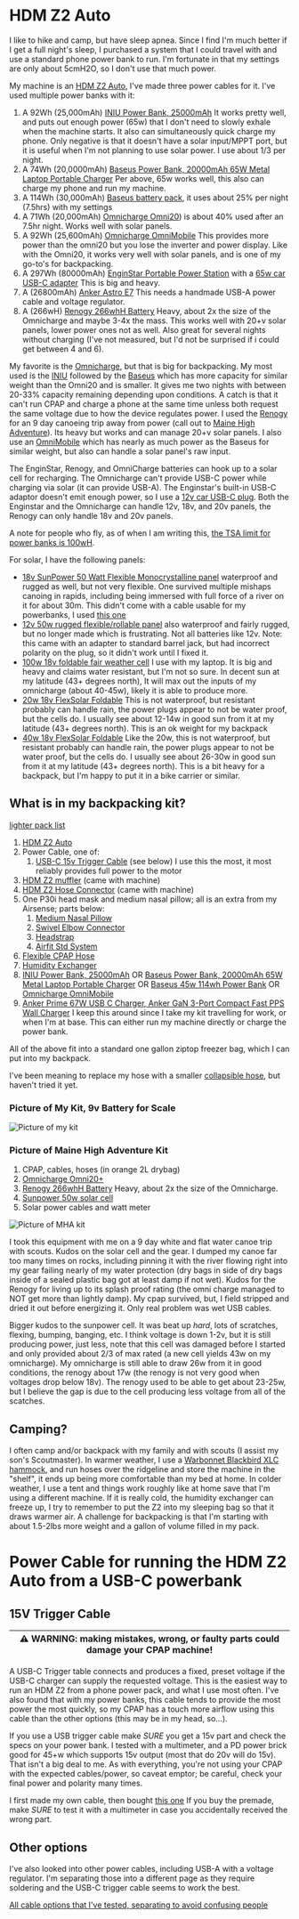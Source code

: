 # HDM Z2 Auto

I like to hike and camp, but have sleep apnea. Since I find I'm much better if I get a full night's sleep, I purchased a system that I could travel with and use a standard phone power bank to run. I'm fortunate in that my settings are only about 5cmH2O, so I don't use that much power.

My machine is an [HDM Z2 Auto](https://breas.us/products/cpaps-for-travel/z2-auto/),
I've made three power cables for it. I've used multiple power banks with it:
1. A 92Wh (25,000mAh) [INIU Power Bank, 25000mAh](https://www.amazon.com/gp/product/B08VDJP7WN) It works pretty well, and puts out enough power (65w) that I don't need to slowly exhale when the machine starts. It also can simultaneously quick charge my phone. Only negative is that it doesn't have a solar input/MPPT port, but it is useful when I'm not planning to use solar power. I use about 1/3 per night.
1. A 74Wh (20,0000mAh) [Baseus Power Bank, 20000mAh 65W Metal Laptop Portable Charger](https://www.amazon.com/gp/product/B08THCNNCS) Per above, 65w works well, this also can charge my phone and run my machine.
1. A 114Wh (30,000mAh) [Baseus battery pack](https://www.amazon.com/gp/product/B08JV4W4NY), it uses about 25% per night (7.5hrs) with my settings
1. A 71Wh (20,000mAh) [Omnicharge Omni20](https://www.omnicharge.co/products/omni-20/)) is about 40% used after an 7.5hr night. Works well with solar panels.
1. A 92Wh (25,600mAh) [Omnicharge OmniMobile](https://www.amazon.com/gp/product/B07SR337PP) This provides more power than the omni20 but you lose the inverter and power display. Like with the Omni20, it works very well with solar panels, and is one of my go-to's for backpacking.
1. A 297Wh (80000mAh) [EnginStar Portable Power Station](https://www.amazon.com/gp/product/B07WQN41V9) with a [65w car USB-C adapter](https://www.amazon.com/gp/product/B08QZ7RTSW) This is big and heavy.
1. A (26800mAh) [Anker Astro E7](https://www.anker.com/ca/products/variant/astro-e7-26800mah-portable-charger/A1210012) This needs a handmade USB-A power cable and voltage regulator.
1. A (266wH) [Renogy 266whH Battery](https://www.amazon.com/gp/product/B0791WDZTW) Heavy, about 2x the size of the Omnicharge and maybe 3-4x the mass. This works well with 20+v solar panels, lower power ones not as well. Also great for several nights without charging (I've not measured, but I'd not be surprised if i could get between 4 and 6).

My favorite is the [Omnicharge](https://www.omnicharge.co/products/omni-20/), but that is big for backpacking. My most used is the [INIU](https://www.amazon.com/gp/product/B08VDJP7WN) followed by the [Baseus](https://www.amazon.com/gp/product/B08JV4W4NY) which has more capacity for similar weight than the Omni20 and is smaller. It gives me two nights with between 20-33% capacity remaining depending upon conditions. A catch is that it can't run CPAP and charge a phone at the same time unless both request the same voltage due to how the device regulates power. I used the [Renogy](https://www.amazon.com/gp/product/B0791WDZTW)  for an 9 day canoeing trip away from power (call out to [Maine High Adventure](https://www.mainehighadventure.org/)). Its heavy but works and can manage 20+v solar panels. I also use an [OmniMobile](https://www.amazon.com/gp/product/B07SR337PP) which has nearly as much power as the Baseus for similar weight, but also can handle a solar panel's raw input.

The EnginStar, Renogy, and OmniCharge batteries can hook up to a solar cell for recharging. The Omnicharge can't provide USB-C power while charging via solar (it can provide USB-A). The Enginstar's built-in USB-C adaptor doesn't emit enough power, so I use a [12v car USB-C plug](https://www.amazon.com/gp/product/B08QZ7RTSW). Both the Enginstar and the Omnicharge can handle 12v, 18v, and 20v panels, the Renogy can only handle 18v and 20v panels.

A note for people who fly, as of when I am writing this, [the TSA limit for power banks is 100wH](https://www.tsa.gov/travel/security-screening/whatcanibring/items/lithium-batteries-100-watt-hours-or-less-device).

For solar, I have the following panels:
* [18v SunPower 50 Watt Flexible Monocrystalline panel](https://www.amazon.com/gp/product/B07C34GHGV) waterproof and rugged as well, but not very flexible. One survived multiple mishaps canoing in rapids, including being immersed with full force of a river on it for about 30m. This didn't come with a cable usable for my powerbanks, I used [this one](https://www.amazon.com/gp/product/B09HT2DX2G) 
* [12v 50w rugged flexible/rollable panel](https://www.amazon.com/gp/product/B09154L69K) also waterproof and fairly rugged, but no longer made which is frustrating. Not all batteries like 12v. Note: this came with an adapter to standard barrel jack, but had incorrect polarity on the plug, so it didn't work until I fixed it. 
* [100w 18v foldable fair weather cell](https://www.amazon.com/gp/product/B075YRKVMH) I use with my laptop. It is big and heavy and claims water resistant, but I'm not so sure. In decent sun at my latitude (43+ degrees north), It will max out the inputs of my omnicharge (about 40-45w), likely it is able to produce more.
* [20w 18v FlexSolar Foldable](https://www.amazon.com/gp/product/B09H6HN658) This is not waterproof, but resistant probably can handle rain, the power plugs appear to not be water proof, but the cells do. I usually see about 12-14w in good sun from it at my latitude (43+ degrees north). This is an ok weight for my backpack
* [40w 18v FlexSolar Foldable](https://www.amazon.com/gp/product/B09H6GGK55) Like the 20w, this is not waterproof, but resistant probably can handle rain, the power plugs appear to not be water proof, but the cells do. I usually see about 26-30w in good sun from it at my latitude (43+ degrees north). This is a bit heavy for a backpack, but I'm happy to put it in a bike carrier or similar.


## What is in my backpacking kit?

[lighter pack list](https://lighterpack.com/r/nuu8hm)

1. [HDM Z2 Auto](https://breas.us/products/cpaps-for-travel/z2-auto/)
1. Power Cable, one of:
   1. [USB-C 15v Trigger Cable](https://www.amazon.com/gp/product/B08NTTK8S9) (see below) I use this the most, it most reliably provides full power to the motor
1. [HDM Z2 muffler](https://www.cpapxchange.com/q-lite-in-line-cpap-bipap-muffler-kit.html) (came with machine)
1. [HDM Z2 Hose Connector](https://www.amazon.com/Replacement-Custom-Adapter-Design-Medical/dp/B07G4HKHX1) (came with machine)
1. One P30i head mask and medium nasal pillow; all is an extra from my Airsense; parts below:
   1. [Medium Nasal Pillow](https://www.amazon.com/gp/product/B07R6B17QS)
   1. [Swivel Elbow Connector](https://www.amazon.com/gp/product/B08H564YLP)
   1. [Headstrap](https://www.amazon.com/gp/product/B07P5HPCLR)
   1. [Airfit Std System](https://www.amazon.com/gp/product/B07P5FYYL3)
1. [Flexible CPAP Hose](https://www.amazon.com/Premium-Universal-CPAP-Tubing-Hose/dp/B01N4RGZ80)
1. [Humidity Exchanger](https://www.amazon.com/gp/product/B07PMNMTTC)
1. [INIU Power Bank, 25000mAh](https://www.amazon.com/gp/product/B08VDJP7WN) OR [Baseus Power Bank, 20000mAh 65W Metal Laptop Portable Charger](https://www.amazon.com/gp/product/B08THCNNCS) OR [Baseus 45w 114wh Power Bank](https://www.amazon.com/gp/product/B08JV4W4NY) OR [Omnicharge OmniMobile](https://www.amazon.com/gp/product/B07SR337PP)
1. [Anker Prime 67W USB C Charger, Anker GaN 3-Port Compact Fast PPS Wall Charger](https://www.amazon.com/gp/product/B0C4YTB56H) I keep this around since I take my kit travelling for work, or when I'm at base. This can either run my machine directly or charge the power bank.

All of the above fit into a standard one gallon ziptop freezer bag, which I can put into my backpack.

I've been meaning to replace my hose with a smaller [collapsible hose](https://www.amazon.com/INNOTECH-4332594073-TravelHose-Collapsible-CPAP/dp/B01B5DHJ5O), but haven't tried it yet.

### Picture of My Kit, 9v Battery for Scale
![Picture of my kit](images/cpap-image.png "Picture of my kit, 9v battery is for scale")

### Picture of Maine High Adventure Kit
1. CPAP, cables, hoses (in orange 2L drybag)
1. [Omnicharge Omni20+](https://www.omnicharge.co/products/omni-20/)
1. [Renogy 266whH Battery](https://www.amazon.com/gp/product/B0791WDZTW) Heavy, about 2x the size of the Omnicharge.
1. [Sunpower 50w solar cell](https://www.amazon.com/gp/product/B07C34GHGV)
1. Solar power cables and watt meter


![Picture of MHA kit](images/mha-cpap-solar-kit.jpg "Picture of my MHA kit, penny is for scale")

I took this equipment with me on a 9 day white and flat water canoe trip with scouts. Kudos on the solar cell and the gear. I dumped my canoe far too many times on rocks, including pinning it with the river flowing right into my gear failing nearly of my water protection (dry bags in side of dry bags inside of a sealed plastic bag got at least damp if not wet). Kudos for the Renogy for living up to its splash proof rating (the omni charge managed to NOT get more than lightly damp). My cpap survived, but, I field stripped and dried it out before energizing it. Only real problem was wet USB cables.

Bigger kudos to the sunpower cell. It was beat up *hard*, lots of scratches, flexing, bumping, banging, etc. I think voltage is down 1-2v, but it is still producing power, just less, note that this cell was damaged before I started and only provided about 2/3 of max rated (a new cell yields 43w on my omnicharge).  My omnicharge is still able to draw 26w from it in good conditions, the renogy about 17w (the renogy is not very good when voltages drop below 18v). The renogy used to be able to get about 23-25w, but I believe the gap is due to the cell producing less voltage from all of the scatches.


## Camping?

I often camp and/or backpack with my family and with scouts (I assist my son's Scoutmaster). In warmer weather, I use a [Warbonnet Blackbird XLC hammock](https://www.warbonnetoutdoors.com/product/blackbird-xlc/), and run hoses over the ridgeline and store the machine in the "shelf", it ends up being more comfortable than my bed at home. In colder weather, I use a tent and things work roughly like at home save that I'm using a different machine. If it is really cold, the humidity exchanger can freeze up, I try to remember to put the Z2 into my sleeping bag so that it draws warmer air. A challenge for backpacking is that I'm starting with about 1.5-2lbs more weight and a gallon of volume filled in my pack.

# Power Cable for running the HDM Z2 Auto from a USB-C powerbank

## 15V Trigger Cable

| :warning: WARNING: making mistakes, wrong, or faulty parts could damage your CPAP machine! |
| --- |

A USB-C Trigger table connects and produces a fixed, preset voltage if the USB-C charger can supply the requested voltage. This is the easiest way to run an HDM Z2 from a phone power pack, and what I use most often. I've also found that with my power banks, this cable tends to provide the most power the most quickly, so my CPAP has a touch more airflow using this cable than the other options (this may be in my head, so...).

If you use a USB trigger cable make *_SURE_* you get a 15v part and check the specs on your power bank. I tested with a multimeter, and a PD power brick good for 45+w which supports 15v output (most that do 20v will do 15v).  That isn't a big deal to me. As with everything, you're not using your CPAP with the expected cables/power, so caveat emptor; be careful, check your final power and polarity many times.

I first made my own cable, then bought [this one](https://www.amazon.com/gp/product/B08NTTK8S9) If you buy the premade, make _SURE_ to test it with a multimeter in case you accidentally received the wrong part.


## Other options

I've also looked into other power cables, including USB-A with a voltage regulator. I'm separating those into a different page as they require soldering and the USB-C trigger cable seems to work the best.

[All cable options that I've tested, separating to avoid confusing people](alternate_cables.md)

